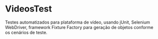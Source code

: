 # VideosTest
Testes automatizados para plataforma de vídeo, usando jUnit, Selenium WebDriver, framework Fixture Factory para geração de objetos conforme os cenários de teste.

